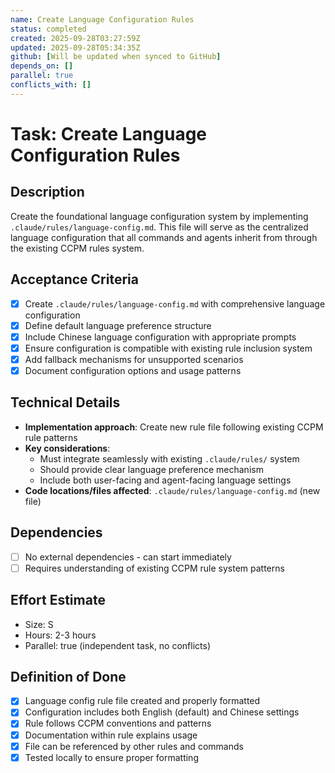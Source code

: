 ```yaml
---
name: Create Language Configuration Rules
status: completed
created: 2025-09-28T03:27:59Z
updated: 2025-09-28T05:34:35Z
github: [Will be updated when synced to GitHub]
depends_on: []
parallel: true
conflicts_with: []
---
```


# Task: Create Language Configuration Rules

## Description

Create the foundational language configuration system by implementing `.claude/rules/language-config.md`. This file will serve as the centralized language configuration that all commands and agents inherit from through the existing CCPM rules system.

## Acceptance Criteria

- [x] Create `.claude/rules/language-config.md` with comprehensive language configuration
- [x] Define default language preference structure
- [x] Include Chinese language configuration with appropriate prompts
- [x] Ensure configuration is compatible with existing rule inclusion system
- [x] Add fallback mechanisms for unsupported scenarios
- [x] Document configuration options and usage patterns

## Technical Details

- **Implementation approach**: Create new rule file following existing CCPM rule patterns
- **Key considerations**:
  - Must integrate seamlessly with existing `.claude/rules/` system
  - Should provide clear language preference mechanism
  - Include both user-facing and agent-facing language settings
- **Code locations/files affected**: `.claude/rules/language-config.md` (new file)

## Dependencies

- [ ] No external dependencies - can start immediately
- [ ] Requires understanding of existing CCPM rule system patterns

## Effort Estimate

- Size: S
- Hours: 2-3 hours
- Parallel: true (independent task, no conflicts)

## Definition of Done

- [x] Language config rule file created and properly formatted
- [x] Configuration includes both English (default) and Chinese settings
- [x] Rule follows CCPM conventions and patterns
- [x] Documentation within rule explains usage
- [x] File can be referenced by other rules and commands
- [x] Tested locally to ensure proper formatting